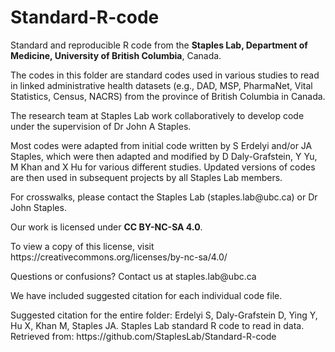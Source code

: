# Standard-R-code
<p>Standard and reproducible R code from the <b>Staples Lab, Department of Medicine, University of British Columbia</b>, Canada.</p>
<p>The codes in this folder are standard codes used in various studies to read in linked administrative health datasets (e.g., DAD, MSP, PharmaNet, Vital Statistics, Census, NACRS) from the province of British Columbia in Canada.</p>
<p>The research team at Staples Lab work collaboratively to develop code under the supervision of Dr John A Staples.</p>
<p>Most codes were adapted from initial code written by S Erdelyi and/or JA Staples, which were then adapted 
and modified by D Daly-Grafstein, Y Yu, M Khan and X Hu for various different studies. Updated versions of codes
are then used in subsequent projects by all Staples Lab members.</p> 
<p>For crosswalks, please contact the Staples Lab (staples.lab@ubc.ca) or Dr John Staples.</p>

<p>Our work is licensed under <b>CC BY-NC-SA 4.0</b>.</p> 
<p>To view a copy of this license, visit https://creativecommons.org/licenses/by-nc-sa/4.0/</p>
<p>Questions or confusions? Contact us at staples.lab@ubc.ca </p>

<p>We have included suggested citation for each individual code file.</p>
<p>Suggested citation for the entire folder: Erdelyi S, Daly-Grafstein D, Ying Y, Hu X, Khan M, Staples JA. Staples Lab standard R code to read in data. Retrieved from: https://github.com/StaplesLab/Standard-R-code</p>
